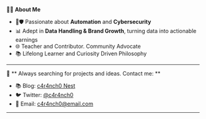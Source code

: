 👨‍💻 **About Me**

- 🤖🛡️ Passionate about **Automation** and **Cybersecurity**
- 📊 Adept in **Data Handling & Brand Growth**, turning data into actionable earnings
- 🌐 Teacher and Contributor. Community Advocate
- 📚 Lifelong Learner and Curiosity Driven Philosophy

---

🔗 ** Always searching for projects and ideas. Contact me: ** 
- 📚 Blog: [c4r4nch0 Nest](https://cnawel.github.io/caranchonest)
- 🐦 Twitter: [@c4r4nch0](https://twitter.com/c4r4nch0)
- 📧 Email: c4r4nch0@email.com

---
